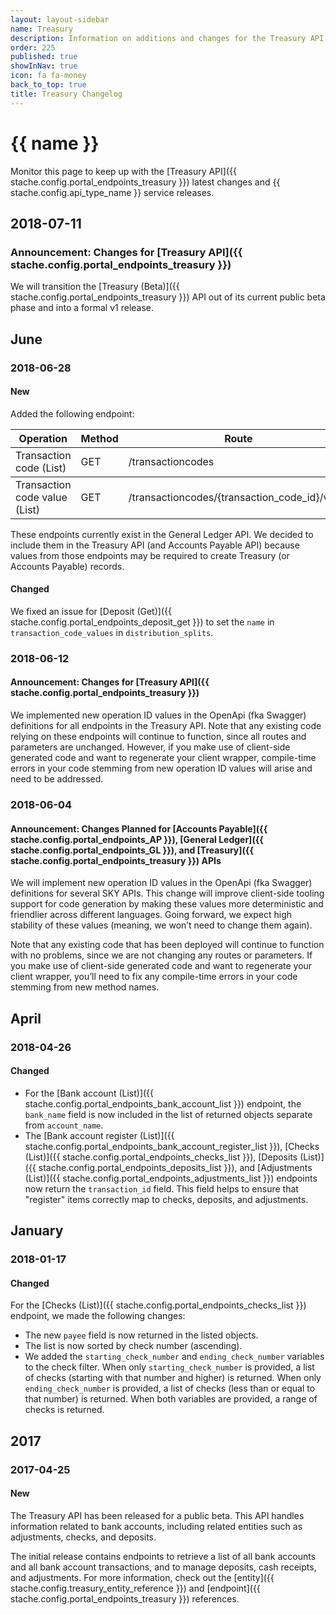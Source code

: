 ```yaml
---
layout: layout-sidebar
name: Treasury
description: Information on additions and changes for the Treasury API.
order: 225
published: true
showInNav: true
icon: fa fa-money
back_to_top: true
title: Treasury Changelog
---
```


# {{ name }}

Monitor this page to keep up with the [Treasury API]({{ stache.config.portal_endpoints_treasury }}) latest changes and {{ stache.config.api_type_name }} service releases.

## 2018-07-11

### Announcement: Changes for [Treasury API]({{ stache.config.portal_endpoints_treasury }})

We will transition the [Treasury (Beta)]({{ stache.config.portal_endpoints_treasury }}) API out of its current public beta phase and into a formal v1 release.

## June

### 2018-06-28

#### New

Added the following endpoint:

<div class="table-responsive">
	<table class="table table-striped table-hover">
		<thead>
			<tr>
				<th>Operation</th>
				<th>Method</th>
				<th>Route</th>
			</tr>
		</thead>
		<tbody>
			<tr class="clickable-row" data-url="{{ stache.config.portal_endpoints_transaction_code_list_treasury }}">
				<td>Transaction code (List)</td>
				<td>GET</td>
				<td>/transactioncodes</td>
			</tr>
		</tbody>
		<tbody>
			<tr class="clickable-row" data-url="{{ stache.config.portal_endpoints_transaction_code_value_list_treasury }}">
				<td>Transaction code value (List)</td>
				<td>GET</td>
				<td>/transactioncodes/{transaction_code_id}/value</td>
			</tr>
		</tbody>
	</table>
</div>

These endpoints currently exist in the General Ledger API. We decided to include them in the Treasury API (and Accounts Payable API) because values from those endpoints may be required to create Treasury (or Accounts Payable) records.

#### Changed

We fixed an issue for [Deposit (Get)]({{ stache.config.portal_endpoints_deposit_get }}) to set the `name` in `transaction_code_values` in `distribution_splits`.

### 2018-06-12

#### Announcement: Changes for [Treasury API]({{ stache.config.portal_endpoints_treasury }})

We implemented new operation ID values in the OpenApi (fka Swagger) definitions for all endpoints in the Treasury API. Note that any existing code relying on these endpoints will continue to function, since all routes and parameters are unchanged. However, if you make use of client-side generated code and want to regenerate your client wrapper, compile-time errors in your code stemming from new operation ID values will arise and need to be addressed.

### 2018-06-04

#### Announcement: Changes Planned for [Accounts Payable]({{ stache.config.portal_endpoints_AP }}), [General Ledger]({{ stache.config.portal_endpoints_GL }}), and [Treasury]({{ stache.config.portal_endpoints_treasury }}) APIs

We will implement new operation ID values in the OpenApi (fka Swagger) definitions for several SKY APIs. This change will improve client-side tooling support for code generation by making these values more deterministic and friendlier across different languages. Going forward, we expect high stability of these values (meaning, we won’t need to change them again).

Note that any existing code that has been deployed will continue to function with no problems, since we are not changing any routes or parameters. If you make use of client-side generated code and want to regenerate your client wrapper, you’ll need to fix any compile-time errors in your code stemming from new method names.

## April

### 2018-04-26

#### Changed

- For the  [Bank account (List)]({{ stache.config.portal_endpoints_bank_account_list }}) endpoint, the `bank_name` field is now included in the list of returned objects separate from `account_name`.
- The  [Bank account register (List)]({{ stache.config.portal_endpoints_bank_account_register_list }}), [Checks (List)]({{ stache.config.portal_endpoints_checks_list }}), [Deposits (List)]({{ stache.config.portal_endpoints_deposits_list }}), and [Adjustments (List)]({{ stache.config.portal_endpoints_adjustments_list }}) endpoints now return the `transaction_id` field. This field helps to ensure that "register" items correctly map to checks, deposits, and adjustments.

## January

### 2018-01-17

#### Changed

For the  [Checks (List)]({{ stache.config.portal_endpoints_checks_list }}) endpoint, we made the following changes:

- The new `payee` field is now returned in the listed objects.
- The list is now sorted by check number (ascending).
- We added the `starting_check_number` and `ending_check_number` variables to the check filter. When only `starting_check_number` is provided, a list of checks (starting with that number and higher) is returned. When only `ending_check_number` is provided, a list of checks (less than or equal to that number) is returned. When both variables are provided, a range of checks is returned.

## 2017

### 2017-04-25

#### New

The Treasury API has been released for a public beta. This API handles information related to bank accounts, including related entities such as adjustments, checks, and deposits.

The initial release contains endpoints to retrieve a list of all bank accounts and all bank account transactions, and to manage deposits, cash receipts, and adjustments. For more information, check out the [entity]({{ stache.config.treasury_entity_reference }}) and [endpoint]({{ stache.config.portal_endpoints_treasury }}) references.
